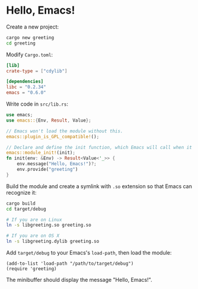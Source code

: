 # Hello, Emacs!

Create a new project:

```bash
cargo new greeting
cd greeting
```

Modify `Cargo.toml`:

```toml
[lib]
crate-type = ["cdylib"]

[dependencies]
libc = "0.2.34"
emacs = "0.6.0"
```

Write code in `src/lib.rs`:

```rust
use emacs;
use emacs::{Env, Result, Value};

// Emacs won't load the module without this.
emacs::plugin_is_GPL_compatible!();

// Declare and define the init function, which Emacs will call when it loads the module.
emacs::module_init!(init);
fn init(env: &Env) -> Result<Value<'_>> {
    env.message("Hello, Emacs!")?;
    env.provide("greeting")
}
```

Build the module and create a symlink with `.so` extension so that Emacs can recognize it:

```bash
cargo build
cd target/debug

# If you are on Linux
ln -s libgreeting.so greeting.so

# If you are on OS X
ln -s libgreeting.dylib greeting.so
```

Add `target/debug` to your Emacs's `load-path`, then load the module:
```emacs-lisp
(add-to-list 'load-path "/path/to/target/debug")
(require 'greeting)
```

The minibuffer should display the message "Hello, Emacs!".
